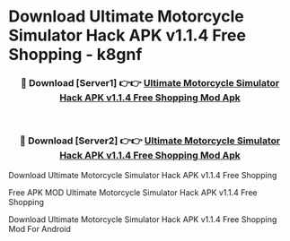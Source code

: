 # Download Ultimate Motorcycle Simulator Hack APK v1.1.4 Free Shopping - k8gnf



<div align="center">
<h3>🔴 Download [Server1] 👉👉 <a href="https://momento.my/?title=Ultimate_Motorcycle_Simulator_Hack_APK_v1.1.4_Free_Shopping">Ultimate Motorcycle Simulator Hack APK v1.1.4 Free Shopping Mod Apk</a></h3><br>

<h3>🔴 Download [Server2] 👉👉 <a href="https://momento.my/?title=Ultimate_Motorcycle_Simulator_Hack_APK_v1.1.4_Free_Shopping">Ultimate Motorcycle Simulator Hack APK v1.1.4 Free Shopping Mod Apk</a></h3>
</div>



Download Ultimate Motorcycle Simulator Hack APK v1.1.4 Free Shopping 

Free APK MOD Ultimate Motorcycle Simulator Hack APK v1.1.4 Free Shopping 

Download Ultimate Motorcycle Simulator Hack APK v1.1.4 Free Shopping Mod For Android
